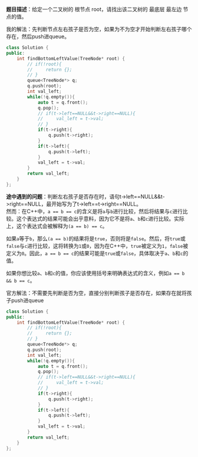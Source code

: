 **题目描述**：给定一个二叉树的 根节点 root，请找出该二叉树的 最底层 最左边 节点的值。

我的解法：先判断节点左右孩子是否为空，如果为不为空才开始判断左右孩子哪个存在，然后push进queue。
```C++
class Solution {
public:
    int findBottomLeftValue(TreeNode* root) {
        // if(!root){
        //     return {};
        // }
        queue<TreeNode*> q;
        q.push(root);
        int val_left;
        while(!q.empty()){
            auto t = q.front();
            q.pop();
            // if(t->left==NULL&&t->right==NULL){
            //     val_left = t->val;
            // }
            if(t->right){
                q.push(t->right);
            }
            if(t->left){
                q.push(t->left);
            }
            val_left = t->val;
        }
        return val_left;
    }
};
```
**途中遇到的问题**：判断左右孩子是否存在时，语句t->left==NULL&&t->right==NULL，最开始写为了t->left==t->right==NULL。  
然而：在C++中，`a == b == c`的含义是将`a`与`b`进行比较，然后将结果与`c`进行比较。这个表达式的结果可能会出乎意料，因为它不是将`a`、`b`和`c`进行比较。实际上，这个表达式会被解释为`(a == b) == c`。

如果`a`等于`b`，那么`(a == b)`的结果将是`true`，否则将是`false`。然后，将`true`或`false`与`c`进行比较，这将转换为`1`或`0`，因为在C++中，`true`被定义为`1`，`false`被定义为`0`。因此，`a == b == c`的结果可能是`true`或`false`，具体取决于`a`、`b`和`c`的值。

如果你想比较`a`、`b`和`c`的值，你应该使用括号来明确表达式的含义，例如`a == b && b == c`。

官方解法：不需要先判断是否为空，直接分别判断孩子是否存在，如果存在就将孩子push进queue
```C++
class Solution {
public:
    int findBottomLeftValue(TreeNode* root) {
        // if(!root){
        //     return {};
        // }
        queue<TreeNode*> q;
        q.push(root);
        int val_left;
        while(!q.empty()){
            auto t = q.front();
            q.pop();
            // if(t->left==NULL&&t->right==NULL){
            //     val_left = t->val;
            // }
            if(t->right){
                q.push(t->right);
            }
            if(t->left){
                q.push(t->left);
            }
            val_left = t->val;
        }
        return val_left;
    }
};
```
